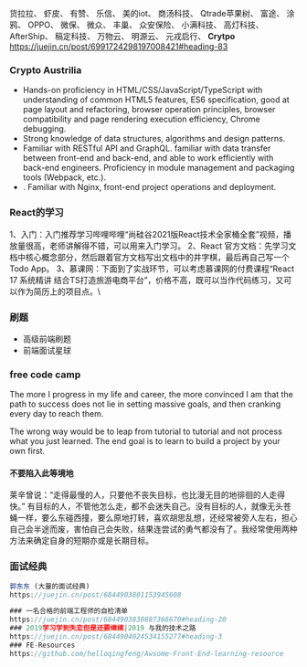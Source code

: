 货拉拉、
虾皮、
有赞、
乐信、
美的iot、
商汤科技、
Qtrade苹果树、
富途、
涂鸦、
OPPO、
微保、
微众、
丰巢、
众安保险、
小满科技、
高灯科技、
AfterShip、
稿定科技、
万物云、
明源云、
元戎启行、
**Crytpo** 
https://juejin.cn/post/6991724298197008421#heading-83

### Crypto Austrilia
- Hands-on proficiency in HTML/CSS/JavaScript/TypeScript with understanding of common HTML5 features, ES6 specification, good at page layout and refactoring, browser operation principles, browser compatibility and page rendering execution efficiency, Chrome debugging.
- Strong knowledge of data structures, algorithms and design patterns.
- Familiar with RESTful API and GraphQL. familiar with data transfer between front-end and back-end, and able to work efficiently with back-end engineers.
Proficiency in module management and packaging tools (Webpack, etc.).
- . Familiar with Nginx, front-end project operations and deployment.


### React的学习
1、入门：入门推荐学习哔哩哔哩“尚硅谷2021版React技术全家桶全套”视频，播放量很高，老师讲解得不错，可以用来入门学习。
2、React 官方文档：先学习文档中核心概念部分，然后跟着官方文档写出文档中的井字棋，最后再自己写一个 Todo App。
3、慕课网：下面到了实战环节，可以考虑慕课网的付费课程“React 17 系统精讲 结合TS打造旅游电商平台”，价格不高，既可以当作代码练习，又可以作为简历上的项目点。\

### 刷题
- 高级前端刷题
- 前端面试星球

### free code camp
The more I progress in my life and career, the more convinced I am that the path to success does not lie in setting massive goals, and then cranking every day to reach them.

The wrong way would be to leap from tutorial to tutorial and not process what you just learned. 
The end goal is to learn to build a project by your own first.

#### 不要陷入此等境地
莱辛曾说：“走得最慢的人，只要他不丧失目标，也比漫无目的地徘徊的人走得快。”
有目标的人，不管他怎么走，都不会迷失自己。没有目标的人，就像无头苍蝇一样，要么东碰西撞，要么原地打转，喜欢胡思乱想，还经常被旁人左右，担心自己会半途而废，害怕自己会失败，结果连尝试的勇气都没有了。我经常使用两种方法来确定自身的短期亦或是长期目标。

### 面试经典
```js
郭东东 (大量的面试经典)
https://juejin.cn/post/6844903801153945608

### 一名合格的前端工程师的自检清单
https://juejin.cn/post/6844903830887366670#heading-20
### 2019学习学到失恋但是还要继续|2019 与我的技术之路
https://juejin.cn/post/6844904024534155277#heading-3
### FE-Resources
https://github.com/helloqingfeng/Awsome-Front-End-learning-resource
```
